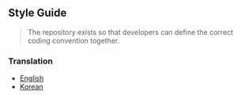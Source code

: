 ## Style Guide

> The repository exists so that developers can define the correct coding convention together.

### Translation

- [English](./docs)
- [Korean](./docs/ko)
